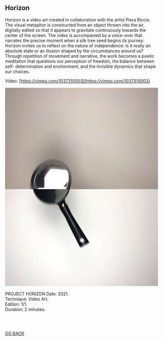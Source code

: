## Horizon
  
Horizon is a video art created in collaboration with the artist Piera Riccio. The visual metaphor is constructed from an object thrown into the air, digitally edited so that it appears to gravitate continuously towards the center of the screen. The video is accompanied by a voice-over that narrates the precise moment when a silk tree seed begins its journey. Horizon invites us to reflect on the nature of independence: is it really an absolute state or an illusion shaped by the circumstances around us? Through repetition of movement and narrative, the work becomes a poetic meditation that questions our perception of freedom, the balance between self- determination and environment, and the invisible dynamics that shape our choices.

Video: [https://vimeo.com/1037310003](https://vimeo.com/1037310003)
  
![Horizon.jpeg](ASSETS/Horizon.jpeg)

PROJECT HORIZON Date: 2021.  
Technique: Video Art.  
Edition: 1/1.  
Duration: 2 minutes.  

<br>
<br>


[GO BACK](https://aaronrmoreno.github.io/PATTERNS)

